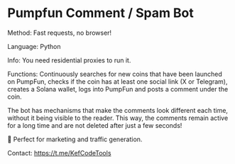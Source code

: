 # Pumpfun Comment / Spam Bot

Method: Fast requests, no browser!

Language: Python

Info: You need residential proxies to run it.

Functions: Continuously searches for new coins that have been launched on PumpFun, checks if the coin has at least one social link (X or Telegram), creates a Solana wallet, logs into PumpFun and posts a comment under the coin. 

The bot has mechanisms that make the comments look different each time, without it being visible to the reader. This way, the comments remain active for a long time and are not deleted after just a few seconds!

🚀 Perfect for marketing and traffic generation.


Contact: https://t.me/KefCodeTools

